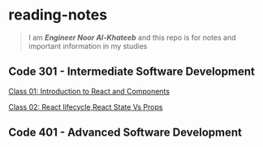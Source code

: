 # reading-notes

> I am **_Engineer Noor Al-Khateeb_** and this repo is for notes and important information in my studies


## Code 301 - Intermediate Software Development
[Class 01: Introduction to React and Components](./class01.md)

[Class 02: React lifecycle,React State Vs Props](./class02.md)

## Code 401 - Advanced Software Development
